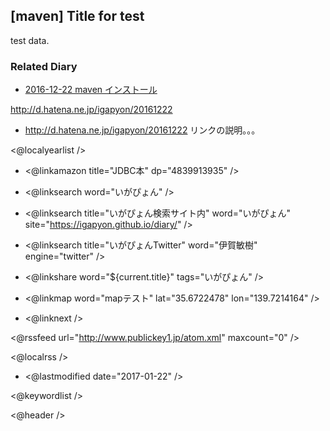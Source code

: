 ## [maven] Title for test

test data.


### Related Diary


* [2016-12-22 maven インストール](https://igapyon.github.io/diary/2016/ig161222.html)

http://d.hatena.ne.jp/igapyon/20161222

* http://d.hatena.ne.jp/igapyon/20161222 リンクの説明。。。


<@localyearlist />

* <@linkamazon title="JDBC本" dp="4839913935" />
* <@linksearch word="いがぴょん" />
* <@linksearch title="いがぴょん検索サイト内" word="いがぴょん" site="https://igapyon.github.io/diary/" />
* <@linksearch title="いがぴょんTwitter" word="伊賀敏樹" engine="twitter" />
* <@linkshare word="${current.title}" tags="いがぴょん" />
* <@linkmap word="mapテスト" lat="35.6722478" lon="139.7214164" />

* <@linknext />

<@rssfeed url="http://www.publickey1.jp/atom.xml" maxcount="0" />

<@localrss />

* <@lastmodified date="2017-01-22" />

<@keywordlist />

<@header />
